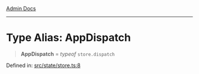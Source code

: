 [Admin Docs](/)

---

# Type Alias: AppDispatch

> **AppDispatch** = _typeof_ `store.dispatch`

Defined in: [src/state/store.ts:8](https://github.com/PalisadoesFoundation/talawa-admin/blob/main/src/state/store.ts#L8)
